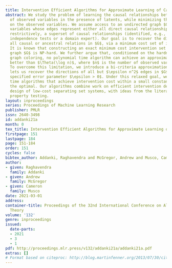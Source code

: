 ```yaml
---
title: Intervention Efficient Algorithms for Approximate Learning of Causal Graphs
abstract: We study the problem of learning the causal relationships between a set
  of observed variables in the presence of latents, while minimizing the cost of interventions
  on the observed variables. We assume access to an undirected graph $G$ on the observed
  variables whose edges represent either all direct causal relationships or, less
  restrictively, a superset of causal relationships (identified, e.g., via conditional
  independence tests or a domain expert). Our goal is to recover the directions of
  all causal or ancestral relations in $G$, via a minimum cost set of interventions.
  It is known that constructing an exact minimum cost intervention set for an arbitrary
  graph $G$ is NP-hard. We further argue that, conditioned on the hardness of approximate
  graph coloring, no polynomial time algorithm can achieve an approximation factor
  better than $\Theta(\log n)$, where $n$ is the number of observed variables in $G$.
  To overcome this limitation, we introduce a bi-criteria approximation goal that
  lets us recover the directions of all but $\epsilon n^2$ edges in $G$, for some
  specified error parameter $\epsilon > 0$. Under this relaxed goal, we give polynomial
  time algorithms that achieve intervention cost within a small constant factor of
  the optimal. Our algorithms combine work on efficient intervention design and the
  design of low-cost separating set systems, with ideas from the literature on graph
  property testing.
layout: inproceedings
series: Proceedings of Machine Learning Research
publisher: PMLR
issn: 2640-3498
id: addanki21a
month: 0
tex_title: Intervention Efficient Algorithms for Approximate Learning of Causal Graphs
firstpage: 151
lastpage: 184
page: 151-184
order: 151
cycles: false
bibtex_author: Addanki, Raghavendra and McGregor, Andrew and Musco, Cameron
author:
- given: Raghavendra
  family: Addanki
- given: Andrew
  family: McGregor
- given: Cameron
  family: Musco
date: 2021-03-01
address: 
container-title: Proceedings of the 32nd International Conference on Algorithmic Learning
  Theory
volume: '132'
genre: inproceedings
issued:
  date-parts:
  - 2021
  - 3
  - 1
pdf: http://proceedings.mlr.press/v132/addanki21a/addanki21a.pdf
extras: []
# Format based on citeproc: http://blog.martinfenner.org/2013/07/30/citeproc-yaml-for-bibliographies/
---
```

